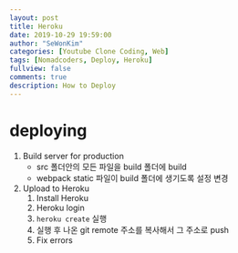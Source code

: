 ```yaml
---
layout: post
title: Heroku
date: 2019-10-29 19:59:00
author: "SeWonKim"
categories: [Youtube Clone Coding, Web]
tags: [Nomadcoders, Deploy, Heroku]
fullview: false
comments: true
description: How to Deploy
---
```


# deploying

1. Build server for production
    - src 폴더안의 모든 파일을 build 폴더에 build
    - webpack static 파일이 build 폴더에 생기도록 설정 변경
2. Upload to Heroku
    1. Install Heroku    
    2. Heroku login
    3. `heroku create` 실행
    4. 실행 후 나온 git remote 주소를 복사해서 그 주소로 push
    5. Fix errors

